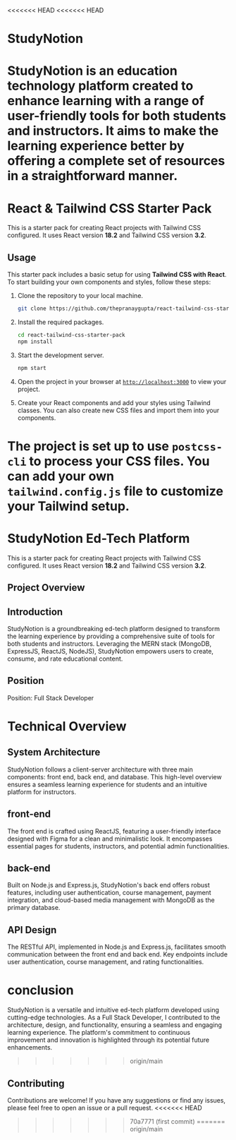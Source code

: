 <<<<<<< HEAD
<<<<<<< HEAD
# StudyNotion
StudyNotion is an education technology platform created to enhance learning with a range of user-friendly tools for both students and instructors. It aims to make the learning experience better by offering a complete set of resources in a straightforward manner.
=======
# React & Tailwind CSS Starter Pack

This is a starter pack for creating React projects with Tailwind CSS configured. It uses React version **18.2** and Tailwind CSS version **3.2**.

## Usage

This starter pack includes a basic setup for using **Tailwind CSS with React**. To start building your own components and styles, follow these steps:

1. Clone the repository to your local machine.
    ```sh
    git clone https://github.com/thepranaygupta/react-tailwind-css-starter-pack.git
    ```

1. Install the required packages.
    ```sh
    cd react-tailwind-css-starter-pack
    npm install
    ```

1. Start the development server.
    ```sh
    npm start
    ```
1. Open the project in your browser at [`http://localhost:3000`](http://localhost:3000) to view your project.
1. Create your React components and add your styles using Tailwind classes. You can also create new CSS files and import them into your components.

The project is set up to use `postcss-cli` to process your CSS files. You can add your own `tailwind.config.js` file to customize your Tailwind setup.
=======
# StudyNotion Ed-Tech Platform

This is a starter pack for creating React projects with Tailwind CSS configured. It uses React version **18.2** and Tailwind CSS version **3.2**.

## Project Overview
## Introduction

StudyNotion is a groundbreaking ed-tech platform designed to transform the learning experience by providing a comprehensive suite of tools for both students and instructors. Leveraging the MERN stack (MongoDB, ExpressJS, ReactJS, NodeJS), StudyNotion empowers users to create, consume, and rate educational content.

## Position
Position: Full Stack Developer

# Technical Overview
## System Architecture
StudyNotion follows a client-server architecture with three main components: front end, back end, and database. This high-level overview ensures a seamless learning experience for students and an intuitive platform for instructors.
## front-end
The front end is crafted using ReactJS, featuring a user-friendly interface designed with Figma for a clean and minimalistic look. It encompasses essential pages for students, instructors, and potential admin functionalities.
## back-end
Built on Node.js and Express.js, StudyNotion's back end offers robust features, including user authentication, course management, payment integration, and cloud-based media management with MongoDB as the primary database.
## API Design
The RESTful API, implemented in Node.js and Express.js, facilitates smooth communication between the front end and back end. Key endpoints include user authentication, course management, and rating functionalities.
# conclusion
StudyNotion is a versatile and intuitive ed-tech platform developed using cutting-edge technologies. As a Full Stack Developer, I contributed to the architecture, design, and functionality, ensuring a seamless and engaging learning experience. The platform's commitment to continuous improvement and innovation is highlighted through its potential future enhancements.

>>>>>>> origin/main

## Contributing

Contributions are welcome! If you have any suggestions or find any issues, please feel free to open an issue or a pull request.
<<<<<<< HEAD
>>>>>>> 70a7771 (first commit)
=======
>>>>>>> origin/main
